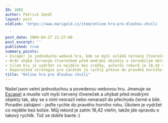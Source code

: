 ```yaml
---
ID: 1005
author: Patrick Zandl
layout: post
oldlink: 'https://www.marigold.cz/item/online-hra-pro-dlouhou-chvili

  '
post_date: 2004-04-27 21:27:00
post_excerpt: ''
published: true
summary_points:
- Escape! je jednoduchá webová hra, kde se myší ovládá červený čtvereček.
- Hráč uhýbá červeným čtverečkem před modrými objekty a černobílým okrajem hrací plochy.
- Cílem hry je vydržet co nejdéle bez srážky, autorův rekord je 18,42 vteřin.
- Doporučená strategie pro začátek je rychlý přesun do pravého horního rohu.
title: "Online hra pro dlouhou chvíli"
---
```


Našel jsem velmi jednoduchou a povedenou webovou hru. Jmenuje se <A href="http://www.mtbireland.com/dodge.html" target=_blank>Escape!</A> a musíte vzít myší červený čtvereček a uhýbat před modrými objekty tak, aby se s nimi nesrazil nebo nenarazil do přechodu černé a bílé. Poradím zahájení - jeďte rychle do pravého horního rohu. Úkolem je vydržet co nejdéle bez kolize. Můj rekord je zatím 18,42 vteřin, takže jde opravdu o takový rychlík. Tož se dobře bavte :)